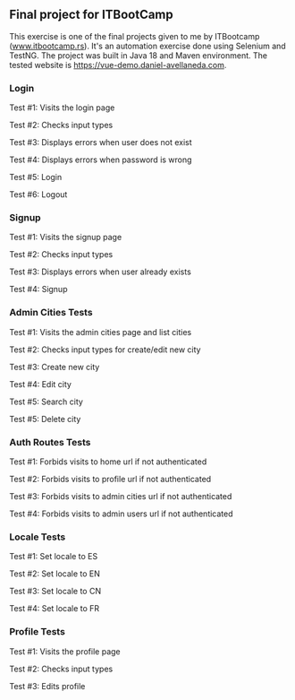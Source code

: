 ## Final project for ITBootCamp 
This exercise is one of the final projects given to me by ITBootcamp (www.itbootcamp.rs). It's an automation exercise done using Selenium and TestNG. 
The project was built in  Java 18 and Maven environment. 
The tested website is https://vue-demo.daniel-avellaneda.com.

### Login

Test #1: Visits the login page

Test #2: Checks input types

Test #3: Displays errors when user does not exist

Test #4: Displays errors when password is wrong

Test #5: Login

Test #6: Logout

### Signup

Test #1: Visits the signup page

Test #2: Checks input types

Test #3: Displays errors when user already exists

Test #4: Signup

### Admin Cities Tests

Test #1: Visits the admin cities page and list cities

Test #2: Checks input types for create/edit new city

Test #3: Create new city

Test #4: Edit city

Test #5: Search city

Test #5: Delete city

### Auth Routes Tests

Test #1: Forbids visits to home url if not authenticated

Test #2: Forbids visits to profile url if not authenticated

Test #3: Forbids visits to admin cities url if not authenticated

Test #4: Forbids visits to admin users url if not authenticated

### Locale Tests

Test #1: Set locale to ES

Test #2: Set locale to EN

Test #3: Set locale to CN

Test #4: Set locale to FR

### Profile Tests

Test #1: Visits the profile page

Test #2: Checks input types

Test #3: Edits profile
